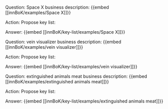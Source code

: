 Question: Space X business description:
{{embed [[innBoK/examples/Space X]]}}

Action: Propose key list: 

Answer:
{{embed [[innBoK/key-list/examples/Space X]]}}

Question: vein visualizer business description:
{{embed [[innBoK/examples/vein visualizer]]}}

Action: Propose key list: 

Answer:
{{embed [[innBoK/key-list/examples/vein visualizer]]}}

Question: extinguished animals meat business description:
{{embed [[innBoK/examples/extinguished animals meat]]}}

Action: Propose key list: 

Answer:
{{embed [[innBoK/key-list/examples/extinguished animals meat]]}}



